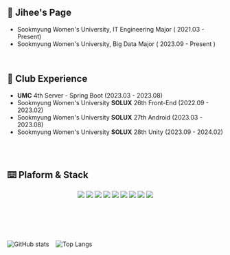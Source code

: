 <div>
  
## 💭 Jihee's Page
- Sookmyung Women's University, IT Engineering Major ( 2021.03 - Present)
- Sookmyung Women's University, Big Data Major ( 2023.09 - Present )
</br>


## 📍 Club Experience

- **UMC** 4th Server - Spring Boot (2023.03 - 2023.08)
- Sookmyung Women's University **SOLUX** 26th Front-End (2022.09 - 2023.02) 
- Sookmyung Women's University **SOLUX** 27th Android (2023.03 - 2023.08)
- Sookmyung Women's University **SOLUX** 28th Unity (2023.09 - 2024.02)

</br>
</br>

## ⌨️ Plaform & Stack
<div align="center">
  <img src="https://img.shields.io/badge/Swift-F05138?style=flat&logo=Swift&logoColor=white"/>
  <img src="https://img.shields.io/badge/Python-3776AB?style=flat&logo=python&logoColor=white"/>
  <img src="https://img.shields.io/badge/C-A8B9CC?style=flat&logo=C&logoColor=white"/>
  <img src="https://img.shields.io/badge/Java-007396?style=flat&logo=OpenJDK&logoColor=white"/>
  <img src="https://img.shields.io/badge/JavaScript-F7DF1E?style=flat&logo=javascript&logoColor=black">
  <img src="https://img.shields.io/badge/React-61DAFB?style=flat&logo=react&logoColor=black">
  <img src="https://img.shields.io/badge/HTML-E34F26?style=flat&logo=html5&logoColor=white">
  <img src="https://img.shields.io/badge/CSS-1572B6?style=flat&logo=css3&logoColor=white">
  <img src="https://img.shields.io/badge/Android-3DDC84?style=flat&logo=Android&logoColor=white">
</div>


</br></br></br></br>

<div style="display: flex;">
  <img src="https://github-readme-stats.vercel.app/api?username=Anjihee&show_icons=true&theme=radical" alt="GitHub stats" />
  &nbsp;&nbsp;&nbsp;&nbsp; <!-- 간격을 원하시면 이 부분을 조정하세요 -->
  <img src="https://github-readme-stats.vercel.app/api/top-langs/?username=Anjihee" alt="Top Langs" />
</div>



</div>


